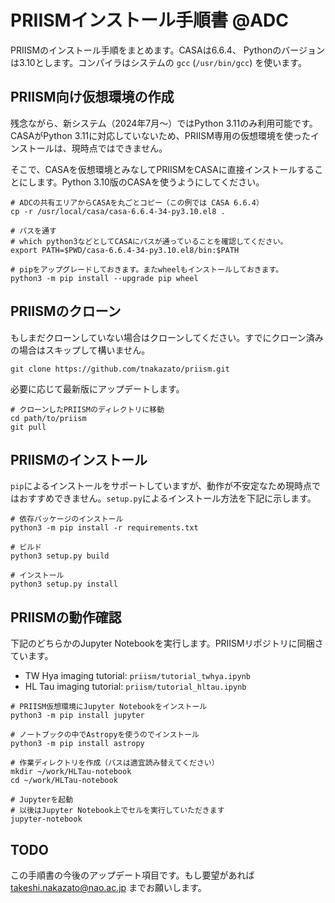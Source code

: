 # PRIISMインストール手順書 @ADC

PRIISMのインストール手順をまとめます。CASAは6.6.4、 Pythonのバージョンは3.10とします。コンパイラはシステムの `gcc` (`/usr/bin/gcc`) を使います。

## PRIISM向け仮想環境の作成

残念ながら、新システム（2024年7月〜）ではPython 3.11のみ利用可能です。CASAがPython 3.11に対応していないため、PRIISM専用の仮想環境を使ったインストールは、現時点ではできません。

そこで、CASAを仮想環境とみなしてPRIISMをCASAに直接インストールすることにします。Python 3.10版のCASAを使うようにしてください。

```
# ADCの共有エリアからCASAを丸ごとコピー（この例では CASA 6.6.4）
cp -r /usr/local/casa/casa-6.6.4-34-py3.10.el8 .

# パスを通す
# which python3などとしてCASAにパスが通っていることを確認してください。
export PATH=$PWD/casa-6.6.4-34-py3.10.el8/bin:$PATH

# pipをアップグレードしておきます。またwheelもインストールしておきます。
python3 -m pip install --upgrade pip wheel
```

## PRIISMのクローン

もしまだクローンしていない場合はクローンしてください。すでにクローン済みの場合はスキップして構いません。

```
git clone https://github.com/tnakazato/priism.git
```

必要に応じて最新版にアップデートします。

```
# クローンしたPRIISMのディレクトリに移動
cd path/to/priism
git pull
```

## PRIISMのインストール

`pip`によるインストールをサポートしていますが、動作が不安定なため現時点ではおすすめできません。`setup.py`によるインストール方法を下記に示します。

```
# 依存パッケージのインストール
python3 -m pip install -r requirements.txt

# ビルド
python3 setup.py build

# インストール
python3 setup.py install
```

## PRIISMの動作確認

下記のどちらかのJupyter Notebookを実行します。PRIISMリポジトリに同梱さています。

* TW Hya imaging tutorial: `priism/tutorial_twhya.ipynb`
* HL Tau imaging tutorial: `priism/tutorial_hltau.ipynb`

```
# PRIISM仮想環境にJupyter Notebookをインストール
python3 -m pip install jupyter

# ノートブックの中でAstropyを使うのでインストール
python3 -m pip install astropy

# 作業ディレクトリを作成（パスは適宜読み替えてください）
mkdir ~/work/HLTau-notebook
cd ~/work/HLTau-notebook

# Jupyterを起動
# 以後はJupyter Notebook上でセルを実行していただきます
jupyter-notebook
```

## TODO

この手順書の今後のアップデート項目です。もし要望があれば takeshi.nakazato@nao.ac.jp までお願いします。
